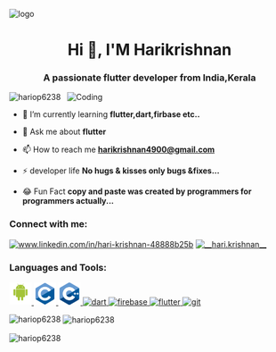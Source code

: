![logo](https://mir-s3-cdn-cf.behance.net/project_modules/fs/54b6c068097599.5b50bca476b9b.gif)
<h1 align="center">Hi 👋, I'M Harikrishnan</h1>
<h3 align="center">A passionate flutter developer from India,Kerala</h3>
<img align="right" alt="Coding" width="400" src="https://i.pinimg.com/originals/f1/e7/34/f1e734f9cade86fe737a9aa404ad5677.gif">


<p align="left"> <img src="https://komarev.com/ghpvc/?username=hariop6238&label=Profile%20views&color=0e75b6&style=flat" alt="hariop6238" /> </p>

- 🌱 I’m currently learning **flutter,dart,firbase etc..**

- 💬 Ask me about **flutter**

- 📫 How to reach me **harikrishnan4900@gmail.com**

- ⚡ developer life **No hugs & kisses only bugs &fixes...**

 - 😂 Fun Fact **copy and paste was created by programmers for programmers actually...**

<h3 align="left">Connect with me:</h3>
<p align="left">
<a href="https://linkedin.com/in/www.linkedin.com/in/hari-krishnan-48888b25b" target="blank"><img align="center" src="https://raw.githubusercontent.com/rahuldkjain/github-profile-readme-generator/master/src/images/icons/Social/linked-in-alt.svg" alt="www.linkedin.com/in/hari-krishnan-48888b25b" height="30" width="40" /></a>
<a href="https://instagram.com/__hari.krishnan__" target="blank"><img align="center" src="https://raw.githubusercontent.com/rahuldkjain/github-profile-readme-generator/master/src/images/icons/Social/instagram.svg" alt="__hari.krishnan__" height="30" width="40" /></a>
</p>

<h3 align="left">Languages and Tools:</h3>
<p align="left"> <a href="https://developer.android.com" target="_blank" rel="noreferrer"> <img src="https://raw.githubusercontent.com/devicons/devicon/master/icons/android/android-original-wordmark.svg" alt="android" width="40" height="40"/> </a> <a href="https://www.cprogramming.com/" target="_blank" rel="noreferrer"> <img src="https://raw.githubusercontent.com/devicons/devicon/master/icons/c/c-original.svg" alt="c" width="40" height="40"/> </a> <a href="https://www.w3schools.com/cpp/" target="_blank" rel="noreferrer"> <img src="https://raw.githubusercontent.com/devicons/devicon/master/icons/cplusplus/cplusplus-original.svg" alt="cplusplus" width="40" height="40"/> </a> <a href="https://dart.dev" target="_blank" rel="noreferrer"> <img src="https://www.vectorlogo.zone/logos/dartlang/dartlang-icon.svg" alt="dart" width="40" height="40"/> </a> <a href="https://firebase.google.com/" target="_blank" rel="noreferrer"> <img src="https://www.vectorlogo.zone/logos/firebase/firebase-icon.svg" alt="firebase" width="40" height="40"/> </a> <a href="https://flutter.dev" target="_blank" rel="noreferrer"> <img src="https://www.vectorlogo.zone/logos/flutterio/flutterio-icon.svg" alt="flutter" width="40" height="40"/> </a> <a href="https://git-scm.com/" target="_blank" rel="noreferrer"> <img src="https://www.vectorlogo.zone/logos/git-scm/git-scm-icon.svg" alt="git" width="40" height="40"/> </a> </p>

<p><img align="left" src="https://github-readme-stats.vercel.app/api/top-langs?username=hariop6238&show_icons=true&locale=en&layout=compact" alt="hariop6238" /></p>

<p>&nbsp;<img align="center" src="https://github-readme-stats.vercel.app/api?username=hariop6238&show_icons=true&locale=en" alt="hariop6238" /></p>
<p><img align="center" src="https://github-readme-streak-stats.herokuapp.com/?user=hariop6238&" alt="hariop6238" /></p>




